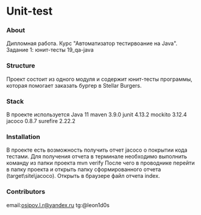 #  Unit-test

### About

Дипломная работа. Курс  "Автоматизатор тестирвоание на Java".       
Задание 1: юнит-тесты 
19_qa-java

### Structure

Проект состоит из одного модуля и содержит юнит-тесты программы, которая помогает заказать бургер в Stellar Burgers.

### Stack
В проекте используется Java 11 maven 3.9.0 junit 4.13.2 mockito 3.12.4 jacoco 0.8.7 surefire 2.22.2

### Installation
В проекте есть возможность получить  отчет jacoco о покрытии кода тестами. Для получения отчета в терминале необходимо выполнить команду из папки проекта
mvn verify
После чего в проводнике перейти в папку проекта и открыть папку сформированного отчета (target\site\jacoco).
Открыть в браузере файл отчета index.

### Contributors
email:osipov.l.r@yandex.ru
tg:@leon1d0s